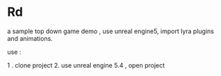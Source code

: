 # Rd

 a sample top down game demo ,   use unreal engine5, import lyra plugins and animations.

 use :

 1 . clone project
 2. use unreal engine 5.4 ,   open project
